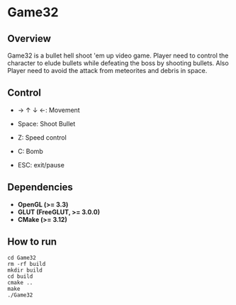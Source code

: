 # Game32

## Overview

Game32 is a bullet hell shoot 'em up video game. Player need to control the character to elude bullets while defeating the boss by shooting bullets. Also Player need to avoid the attack from meteorites and debris in space.

## Control

- → ↑ ↓ ←: Movement

- Space: Shoot Bullet

- Z: Speed control

- C: Bomb

- ESC: exit/pause

## Dependencies

- **OpenGL (>= 3.3)**
- **GLUT (FreeGLUT, >= 3.0.0)**
- **CMake (>= 3.12)**

## How to run

```
cd Game32
rm -rf build
mkdir build
cd build
cmake ..
make
./Game32
```
